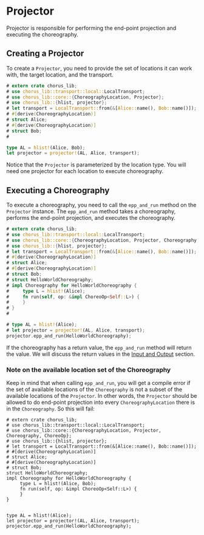 # Projector

Projector is responsible for performing the end-point projection and executing the choreography.

## Creating a Projector

To create a `Projector`, you need to provide the set of locations it can work with, the target location, and the transport.

```rust
# extern crate chorus_lib;
# use chorus_lib::transport::local::LocalTransport;
# use chorus_lib::core::{ChoreographyLocation, Projector};
# use chorus_lib::{hlist, projector};
# let transport = LocalTransport::from(&[Alice::name(), Bob::name()]);
# #[derive(ChoreographyLocation)]
# struct Alice;
# #[derive(ChoreographyLocation)]
# struct Bob;
#

type AL = hlist!(Alice, Bob);
let projector = projector!(AL, Alice, transport);
```

Notice that the `Projector` is parameterized by the location type. You will need one projector for each location to execute choreography.

## Executing a Choreography

To execute a choreography, you need to call the `epp_and_run` method on the `Projector` instance. The `epp_and_run` method takes a choreography, performs the end-point projection, and executes the choreography.

```rust
# extern crate chorus_lib;
# use chorus_lib::transport::local::LocalTransport;
# use chorus_lib::core::{ChoreographyLocation, Projector, Choreography, ChoreoOp};
# use chorus_lib::{hlist, projector};
# let transport = LocalTransport::from(&[Alice::name(), Bob::name()]);
# #[derive(ChoreographyLocation)]
# struct Alice;
# #[derive(ChoreographyLocation)]
# struct Bob;
# struct HelloWorldChoreography;
# impl Choreography for HelloWorldChoreography {
#     type L = hlist!(Alice);
#     fn run(self, op: &impl ChoreoOp<Self::L>) {
#     }
# }
#

# type AL = hlist!(Alice);
# let projector = projector!(AL, Alice, transport);
projector.epp_and_run(HelloWorldChoreography);
```

If the choreography has a return value, the `epp_and_run` method will return the value. We will discuss the return values in the [Input and Output](./guide-input-and-output.md) section.

### Note on the available location set of the Choreography

Keep in mind that when calling `epp_and_run`, you will get a compile error if the set of available locations of the `Choreography` is not a subset of the available locations of the `Projector`. In other words, the `Projector` should be allowed to do end-point projection into every `ChoreographyLocation` there is in the `Choreography`. So this will fail:

```rust, compile_fail
# extern crate chorus_lib;
# use chorus_lib::transport::local::LocalTransport;
# use chorus_lib::core::{ChoreographyLocation, Projector, Choreography, ChoreoOp};
# use chorus_lib::{hlist, projector};
# let transport = LocalTransport::from(&[Alice::name(), Bob::name()]);
# #[derive(ChoreographyLocation)]
# struct Alice;
# #[derive(ChoreographyLocation)]
# struct Bob;
struct HelloWorldChoreography;
impl Choreography for HelloWorldChoreography {
     type L = hlist!(Alice, Bob);
     fn run(self, op: &impl ChoreoOp<Self::L>) {
     }
}


type AL = hlist!(Alice);
let projector = projector!(AL, Alice, transport);
projector.epp_and_run(HelloWorldChoreography);
```
